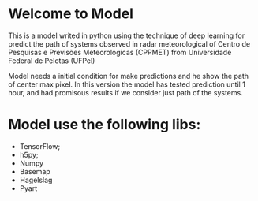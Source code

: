 # Welcome to Model

This is a model writed in python using the technique of deep learning for predict the path of systems observed in radar meteorological of Centro de Pesquisas e Previsões Meteorologicas (CPPMET) from Universidade Federal de Pelotas (UFPel)

Model needs a initial condition for make predictions and he show the path of center max pixel. In this version the model has tested prediction until 1 hour, and had promisous results if we consider just path of the systems.

# Model use the following libs:

- TensorFlow;
- h5py;
- Numpy
- Basemap
- Hagelslag
- Pyart
